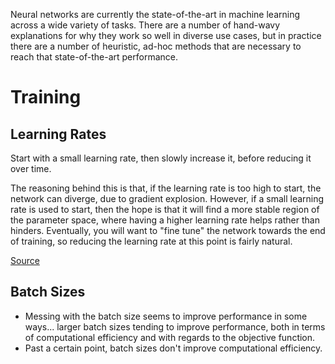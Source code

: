 

Neural networks are currently the state-of-the-art in machine learning across a wide variety of tasks.
There are a number of hand-wavy explanations for why they work so well in diverse use cases, but in practice there are a number of heuristic, ad-hoc methods that are necessary to reach that state-of-the-art performance.

# Training

## Learning Rates

Start with a small learning rate, then slowly increase it, before reducing it over time.

The reasoning behind this is that, if the learning rate is too high to start, the network can diverge, due to gradient explosion.
However, if a small learning rate is used to start, then the hope is that it will find a more stable region of the parameter space, where having a higher learning rate helps rather than hinders.
Eventually, you will want to "fine tune" the network towards the end of training, so reducing the learning rate at this point is fairly natural.

[Source](http://arxiv.org/pdf/1506.02640.pdf)

## Batch Sizes

- Messing with the batch size seems to improve performance in some ways... larger batch sizes tending to improve performance, both in terms of computational efficiency and with regards to the objective function.
- Past a certain point, batch sizes don't improve computational efficiency.